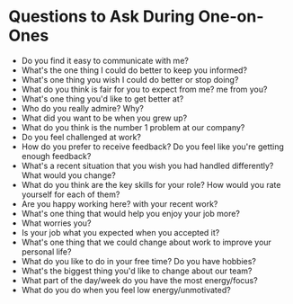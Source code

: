 # Questions to Ask During One-on-Ones

* Do you find it easy to communicate with me?
* What's the one thing I could do better to keep you informed?
* What's one thing you wish I could do better or stop doing?
* What do you think is fair for you to expect from me? me from you?
* What's one thing you'd like to get better at?
* Who do you really admire? Why?
* What did you want to be when you grew up?
* What do you think is the number 1 problem at our company?
* Do you feel challenged at work?
* How do you prefer to receive feedback? Do you feel like you're getting enough feedback?
* What's a recent situation that you wish you had handled differently? What would you change?
* What do you think are the key skills for your role? How would you rate yourself for each of them?
* Are you happy working here? with your recent work?
* What's one thing that would help you enjoy your job more?
* What worries you?
* Is your job what you expected when you accepted it?
* What's one thing that we could change about work to improve your personal life?
* What do you like to do in your free time? Do you have hobbies?
* What's the biggest thing you'd like to change about our team?
* What part of the day/week do you have the most energy/focus?
* What do you do when you feel low energy/unmotivated?

